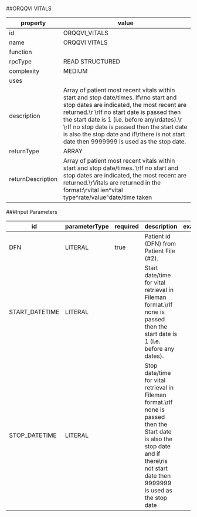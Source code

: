


##ORQQVI VITALS 

 property | value 
--- | --- 
 id | ORQQVI_VITALS
 name | ORQQVI VITALS
 function | 
 rpcType | READ STRUCTURED
 complexity | MEDIUM
 uses | 
 description | Array of patient most recent vitals within start and stop date/times.  If\rno start and stop dates are indicated, the most recent are returned.\r \rIf no start date is passed then the start date is 1 (i.e. before any\rdates).\r \rIf no stop date is passed then the start date is also the stop date and if\rthere is not start date then 9999999 is used as the stop date.
 returnType | ARRAY
 returnDescription | Array of patient most recent vitals within start and stop date/times.  \rIf no start and stop dates are indicated, the most recent are returned.\rVitals are returned in the format:\rvital ien^vital type^rate/value^date/time taken

###Input Parameters

| id | parameterType | required | description | example | listMemberParameters | 
| --- | --- | --- | --- | --- | --- | 
| DFN | LITERAL | true | Patient id (DFN) from Patient File (#2). |  |  | 
| START_DATETIME | LITERAL |  | Start date/time for vital retrieval in Fileman format.\rIf none is passed then the start date is 1 (i.e. before any dates). |  |  | 
| STOP_DATETIME | LITERAL |  | Stop date/time for vital retrieval in Fileman format.\rIf none is passed then the Start date is also the stop date and if there\ris not start date then 9999999 is used as the stop date |  |  | 